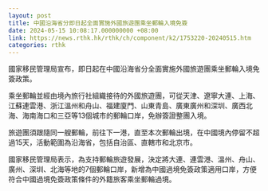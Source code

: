 ```yaml
---
layout: post
title: 中國沿海省分即日起全面實施外國旅遊團乘坐郵輪入境免簽
date: 2024-05-15 10:08:17.000000000 +08:00
link: https://news.rthk.hk/rthk/ch/component/k2/1753220-20240515.htm
categories: rthk
---
```


國家移民管理局宣布，即日起在中國沿海省分全面實施外國旅遊團乘坐郵輪入境免簽政策。

乘坐郵輪並經由境內旅行社組織接待的外國旅遊團，可從天津、遼寧大連、上海、江蘇連雲港、浙江溫州和舟山、福建廈門、山東青島、廣東廣州和深圳、廣西北海、海南海口和三亞等13個城市的郵輪口岸，免辦簽證整團入境。

旅遊團須跟隨同一艘郵輪，前往下一港，直至本次郵輪出境，在中國境內停留不超過15天，活動範圍為沿海省，包括自治區、直轄市和北京市。

國家移民管理局表示，為支持郵輪旅遊發展，決定將大連、連雲港、溫州、舟山、廣州、深圳、北海等地的7個郵輪口岸，新增為中國過境免簽政策適用口岸，方便符合中國過境免簽政策條件的外籍旅客乘坐郵輪過境。
